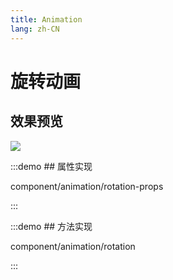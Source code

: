 ```yaml
---
title: Animation
lang: zh-CN
---
```


# 旋转动画

## 效果预览

<img src="/component/animation/animation_rotation.gif" />


:::demo ## 属性实现

component/animation/rotation-props

:::

:::demo ## 方法实现

component/animation/rotation

:::
